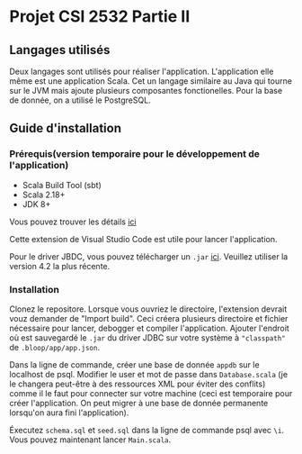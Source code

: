 # Projet CSI 2532 Partie II

## Langages utilisés

Deux langages sont utilisés pour réaliser l'application. L'application elle même est une application Scala. Cet un langage similaire au Java qui tourne sur le JVM mais ajoute plusieurs composantes fonctionelles. Pour la base de donnée, on a utilisé le PostgreSQL.

## Guide d'installation

### Prérequis(version temporaire pour le développement de l'application)

- Scala Build Tool (sbt)
- Scala 2.18+
- JDK 8+

Vous pouvez trouver les détails [ici](https://scalameta.org/metals/docs/editors/vscode)

Cette extension de Visual Studio Code est utile pour lancer l'application.

Pour le driver JBDC, vous pouvez télécharger un `.jar` [ici](https://jdbc.postgresql.org/download.html). Veuillez utiliser la version 4.2 la plus récente.

### Installation

Clonez le repositore. Lorsque vous ouvriez le directoire, l'extension devrait vouz demander de "Import build". Ceci créera plusieurs directoire et fichier nécessaire pour lancer, debogger et compiler l'application. Ajouter l'endroit où est sauvegardé le `.jar` du driver JDBC sur votre système à `"classpath"` de `.bloop/app/app.json`.

Dans la ligne de commande, créer une base de donnée `appdb` sur le localhost de psql. Modifier le user et mot de passe dans `Database.scala` (je le changera peut-être à des ressources XML pour éviter des conflits) comme il le faut pour connecter sur votre machine (ceci est temporaire pour créer l'application. On peut migrer à une base de donnée permanente lorsqu'on aura fini l'application).

Éxecutez `schema.sql` et `seed.sql` dans la ligne de commande psql avec `\i`. Vous pouvez maintenant lancer `Main.scala`.

